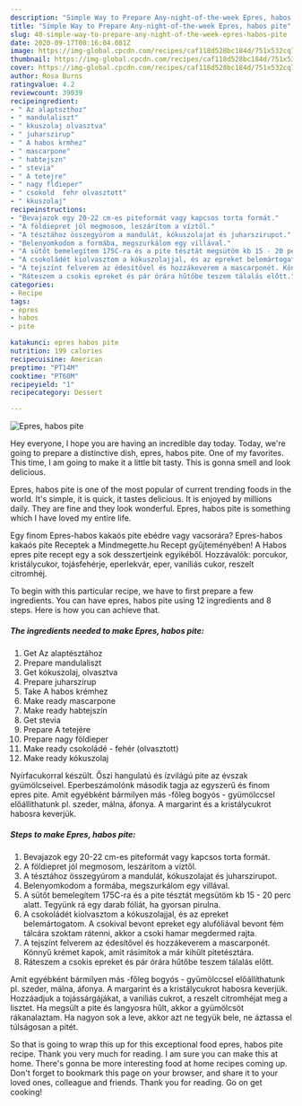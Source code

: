 ```yaml
---
description: "Simple Way to Prepare Any-night-of-the-week Epres, habos pite"
title: "Simple Way to Prepare Any-night-of-the-week Epres, habos pite"
slug: 40-simple-way-to-prepare-any-night-of-the-week-epres-habos-pite
date: 2020-09-17T00:16:04.081Z
image: https://img-global.cpcdn.com/recipes/caf118d528bc184d/751x532cq70/epres-habos-pite-recept-foto.jpg
thumbnail: https://img-global.cpcdn.com/recipes/caf118d528bc184d/751x532cq70/epres-habos-pite-recept-foto.jpg
cover: https://img-global.cpcdn.com/recipes/caf118d528bc184d/751x532cq70/epres-habos-pite-recept-foto.jpg
author: Rosa Burns
ratingvalue: 4.2
reviewcount: 39039
recipeingredient:
- " Az alaptszthoz"
- " mandulaliszt"
- " kkuszolaj olvasztva"
- " juharszirup"
- " A habos krmhez"
- " mascarpone"
- " habtejszn"
- " stevia"
- " A tetejre"
- " nagy fldieper"
- " csokold  fehr olvasztott"
- " kkuszolaj"
recipeinstructions:
- "Bevajazok egy 20-22 cm-es piteformát vagy kapcsos torta formát."
- "A földiepret jól megmosom, leszárítom a víztől."
- "A tésztához összegyúrom a mandulát, kókuszolajat és juharszirupot."
- "Belenyomkodom a formába, megszurkálom egy villával."
- "A sütőt bemelegítem 175C-ra és a pite tésztát megsütöm kb 15 - 20 perc alatt. Tegyünk rá egy darab fóliát, ha gyorsan pirulna."
- "A csokoládét kiolvasztom a kókuszolajjal, és az epreket belemártogatom. A csokival bevont epreket egy alufóliával bevont fém tálcára szoktam rátenni, akkor a csoki hamar megdermed rajta."
- "A tejszínt felverem az édesítővel és hozzákeverem a mascarponét. Könnyű krémet kapok, amit rásimítok a már kihűlt pitetésztára."
- "Ráteszem a csokis epreket és pár órára hűtőbe teszem tálalás előtt."
categories:
- Recipe
tags:
- epres
- habos
- pite

katakunci: epres habos pite 
nutrition: 199 calories
recipecuisine: American
preptime: "PT14M"
cooktime: "PT60M"
recipeyield: "1"
recipecategory: Dessert

---
```



![Epres, habos pite](https://img-global.cpcdn.com/recipes/caf118d528bc184d/751x532cq70/epres-habos-pite-recept-foto.jpg)

Hey everyone, I hope you are having an incredible day today. Today, we're going to prepare a distinctive dish, epres, habos pite. One of my favorites. This time, I am going to make it a little bit tasty. This is gonna smell and look delicious.

Epres, habos pite is one of the most popular of current trending foods in the world. It's simple, it is quick, it tastes delicious. It is enjoyed by millions daily. They are fine and they look wonderful. Epres, habos pite is something which I have loved my entire life.

Egy finom Epres-habos kakaós pite ebédre vagy vacsorára? Epres-habos kakaós pite Receptek a Mindmegette.hu Recept gyűjteményében! A Habos epres pite recept egy a sok desszertjeink egyikéből. Hozzávalók: porcukor, kristálycukor, tojásfehérje, eperlekvár, eper, vaníliás cukor, reszelt citromhéj.


To begin with this particular recipe, we have to first prepare a few ingredients. You can have epres, habos pite using 12 ingredients and 8 steps. Here is how you can achieve that.

<!--inarticleads1-->

##### The ingredients needed to make Epres, habos pite:

1. Get  Az alaptésztához
1. Prepare  mandulaliszt
1. Get  kókuszolaj, olvasztva
1. Prepare  juharszirup
1. Take  A habos krémhez
1. Make ready  mascarpone
1. Make ready  habtejszín
1. Get  stevia
1. Prepare  A tetejére
1. Prepare  nagy földieper
1. Make ready  csokoládé - fehér (olvasztott)
1. Make ready  kókuszolaj


Nyírfacukorral készült. Őszi hangulatú és ízvilágú pite az évszak gyümölcseivel. Eperbeszámolónk második tagja az egyszerű és finom epres pite. Amit egyébként bármilyen más -főleg bogyós - gyümölccsel előállíthatunk pl. szeder, málna, áfonya. A margarint és a kristálycukrot habosra keverjük. 

<!--inarticleads2-->

##### Steps to make Epres, habos pite:

1. Bevajazok egy 20-22 cm-es piteformát vagy kapcsos torta formát.
1. A földiepret jól megmosom, leszárítom a víztől.
1. A tésztához összegyúrom a mandulát, kókuszolajat és juharszirupot.
1. Belenyomkodom a formába, megszurkálom egy villával.
1. A sütőt bemelegítem 175C-ra és a pite tésztát megsütöm kb 15 - 20 perc alatt. Tegyünk rá egy darab fóliát, ha gyorsan pirulna.
1. A csokoládét kiolvasztom a kókuszolajjal, és az epreket belemártogatom. A csokival bevont epreket egy alufóliával bevont fém tálcára szoktam rátenni, akkor a csoki hamar megdermed rajta.
1. A tejszínt felverem az édesítővel és hozzákeverem a mascarponét. Könnyű krémet kapok, amit rásimítok a már kihűlt pitetésztára.
1. Ráteszem a csokis epreket és pár órára hűtőbe teszem tálalás előtt.


Amit egyébként bármilyen más -főleg bogyós - gyümölccsel előállíthatunk pl. szeder, málna, áfonya. A margarint és a kristálycukrot habosra keverjük. Hozzáadjuk a tojássárgájákat, a vaníliás cukrot, a reszelt citromhéjat meg a lisztet. Ha megsült a pite és langyosra hűlt, akkor a gyümölcsöt rákanalaztam. Ha nagyon sok a leve, akkor azt ne tegyük bele, ne áztassa el túlságosan a pitét. 

So that is going to wrap this up for this exceptional food epres, habos pite recipe. Thank you very much for reading. I am sure you can make this at home. There's gonna be more interesting food at home recipes coming up. Don't forget to bookmark this page on your browser, and share it to your loved ones, colleague and friends. Thank you for reading. Go on get cooking!
